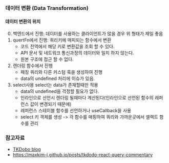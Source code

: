 ### 데이터 변환 (Data Transformation)

#### 데이터 변환의 위치

0. 백엔드에서 진행: 데이터를 사용하는 클라이언트가 많을 경우 위 형태가 제일 좋음
1. quertFn에서 진행: 쿼리키에 매피되는 함수에서 변환
   - 코드 전역에서 해당 키로 변환값을 조회 할 수 있다.
   - API 문서 및 네트워크 통신과정의 데이터와 일치 하지 않는다.
   - 원본 구조에 접근 할 수 없다.
2. 렌더링 함수에서 진행
   - 패칭 쿼리와 다른 커스텀 훅을 생성하여 진행
   - data의 undefined 처리에 이슈가 있음.
3. select사용 select는 data가 존재할때만 적용
   - data의 undefined을 걱정할 필요가 없다.
   - 인라인으로 선언시 렌더링 될때마다 계산된다(인라인으로 선언된 함수의 레퍼런스 값이 변경되기 때문에)
   - 레퍼런스 스테이블 함수를 선언하거나 useCallback을 사용
   - select 키 객체를 생성 -> 각 함수를 매핑하여 쿼리와 가까운곳에서 셀렉트 함수를 관리

### 참고자료

- [TKDobo blog](https://tkdodo.eu/blog/practical-react-query)
- https://maxkim-j.github.io/posts/tkdodo-react-query-commentary